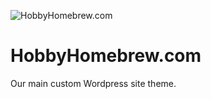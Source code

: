 ![HobbyHomebrew.com](https://avatars1.githubusercontent.com/u/49341248)
# HobbyHomebrew.com
Our main custom Wordpress site theme.

